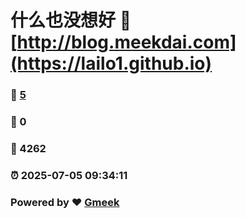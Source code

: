 # 什么也没想好 :link: [http://blog.meekdai.com](https://lailo1.github.io) 
### :page_facing_up: [5](http://blog.meekdai.com/tag.html) 
### :speech_balloon: 0 
### :hibiscus: 4262 
### :alarm_clock: 2025-07-05 09:34:11 
### Powered by :heart: [Gmeek](https://github.com/Meekdai/Gmeek)
